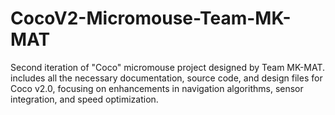# CocoV2-Micromouse-Team-MK-MAT
Second iteration of "Coco" micromouse project designed by Team MK-MAT. includes all the necessary documentation, source code, and design files for Coco v2.0, focusing on enhancements in navigation algorithms, sensor integration, and speed optimization.
